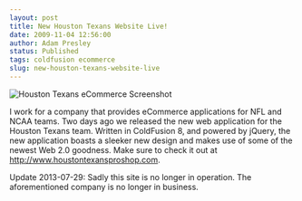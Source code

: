 ```yaml
---
layout: post
title: New Houston Texans Website Live!
date: 2009-11-04 12:56:00
author: Adam Presley
status: Published
tags: coldfusion ecommerce
slug: new-houston-texans-website-live
---
```


![Houston Texans eCommerce Screenshot](http://s3.amazonaws.com/www.adampresley.com/posts/houston-texans-site-screenshot.jpg)

I work for a company that provides eCommerce applications for NFL and
NCAA teams. Two days ago we released the new web application for the
Houston Texans team. Written in ColdFusion 8, and powered by jQuery, the
new application boasts a sleeker new design and makes use of some of the
newest Web 2.0 goodness. Make sure to check it out at
<http://www.houstontexansproshop.com>.

Update 2013-07-29: Sadly this site is no longer in operation. The aforementioned company is no longer in business.
